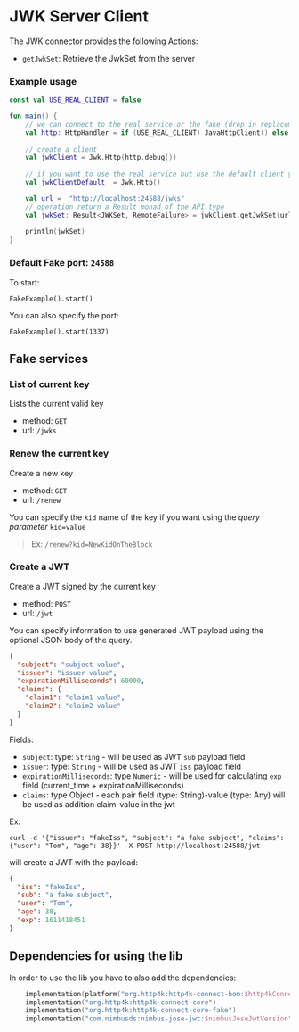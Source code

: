 # JWK Server Client

The JWK connector provides the following Actions:

*  `getJwkSet`: Retrieve the JwkSet from the server 

### Example usage

```kotlin
const val USE_REAL_CLIENT = false

fun main() {
    // we can connect to the real service or the fake (drop in replacement)
    val http: HttpHandler = if (USE_REAL_CLIENT) JavaHttpClient() else FakeJwk()
    
    // create a client
    val jwkClient = Jwk.Http(http.debug())
    
    // if you want to use the real service but use the default client you can use
    val jwkClientDefault  = Jwk.Http()

    val url =  "http://localhost:24588/jwks"    
    // operation return a Result monad of the API type
    val jwkSet: Result<JWKSet, RemoteFailure> = jwkClient.getJwkSet(url)
    
    println(jwkSet)
}
```

### Default Fake port: `24588`

To start:

```
FakeExample().start()
```

You can also specify the port: 
```
FakeExample().start(1337)
```

## Fake services

### List of current key
Lists the current valid key
- method: `GET`
- url: `/jwks`


### Renew the current key
Create a new key
- method: `GET`
- url: `/renew`

You can specify the `kid` name of the key if you want using the *query parameter* `kid=value`
> Ex: `/renew?kid=NewKidOnTheBlock`

### Create a JWT
Create a JWT signed by the current key
- method: `POST`
- url: `/jwt`

You can specify information to use generated JWT payload using the optional JSON body of the query.
```json
{
  "subject": "subject value",
  "issuer": "issuer value",
  "expirationMilliseconds": 60000,
  "claims": {
    "claim1": "claim1 value",
    "claim2": "claim2 value"
  }
}
```
Fields:
 - `subject`: type: `String` - will be used as JWT `sub` payload field
 - `issuer`: type: `String` - will be used as JWT `iss` payload field
 - `expirationMilliseconds`: type `Numeric` - will be used for calculating `exp` field (current_time + expirationMilliseconds)
 - `claims`: type Object - each pair field (type: String)-value (type: Any) will be used as addition claim-value in the jwt

Ex: 
```shell
curl -d '{"issuer": "fakeIss", "subject": "a fake subject", "claims": {"user": "Tom", "age": 38}}' -X POST http://localhost:24588/jwt
```
will create a JWT with the payload:
```json
{
  "iss": "fakeIss",
  "sub": "a fake subject",
  "user": "Tom",
  "age": 38,
  "exp": 1611418451
}
```

## Dependencies for using the lib

In order to use the lib you have to also add the dependencies:
```kotlin
    implementation(platform("org.http4k:http4k-connect-bom:$http4kConnectVersion"))
    implementation("org.http4k:http4k-connect-core")
    implementation("org.http4k:http4k-connect-core-fake")
    implementation("com.nimbusds:nimbus-jose-jwt:$nimbusJoseJwtVersion")
```
